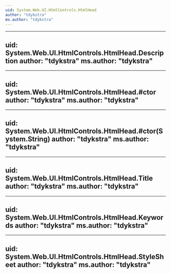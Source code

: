 ```yaml
---
uid: System.Web.UI.HtmlControls.HtmlHead
author: "tdykstra"
ms.author: "tdykstra"
---
```


---
uid: System.Web.UI.HtmlControls.HtmlHead.Description
author: "tdykstra"
ms.author: "tdykstra"
---

---
uid: System.Web.UI.HtmlControls.HtmlHead.#ctor
author: "tdykstra"
ms.author: "tdykstra"
---

---
uid: System.Web.UI.HtmlControls.HtmlHead.#ctor(System.String)
author: "tdykstra"
ms.author: "tdykstra"
---

---
uid: System.Web.UI.HtmlControls.HtmlHead.Title
author: "tdykstra"
ms.author: "tdykstra"
---

---
uid: System.Web.UI.HtmlControls.HtmlHead.Keywords
author: "tdykstra"
ms.author: "tdykstra"
---

---
uid: System.Web.UI.HtmlControls.HtmlHead.StyleSheet
author: "tdykstra"
ms.author: "tdykstra"
---
